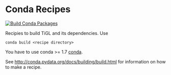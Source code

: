 # Conda Recipes

[![Build Conda Packages](https://github.com/DLR-SC/tigl-conda/actions/workflows/build-conda-packages.yml/badge.svg)](https://github.com/DLR-SC/tigl-conda/actions/workflows/build-conda-packages.yml)

Recipies to build TiGL and its dependencies.  Use

    conda build <recipe directory>

You have to use conda >= 1.7
[conda](https://github.com/continuumio/conda).

See http://conda.pydata.org/docs/building/build.html for information on how to make a recipe.
